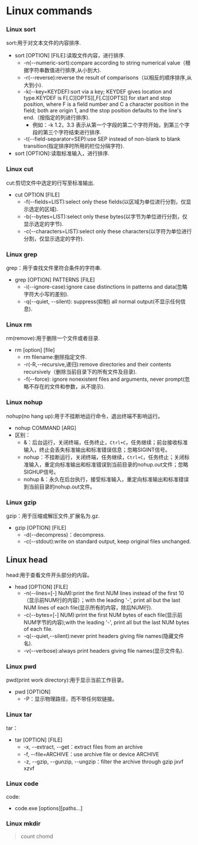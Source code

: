 # Linux commands


### Linux sort
sort:用于对文本文件的内容排序.
* sort [OPTION] [FILE]:读取文件内容，进行排序.
  * -n(--numeric-sort):compare according to string numerical value（根据字符串数值进行排序,从小到大).
  * -r(--reverse):reverse the result of comparisons（以相反的顺序排序,从大到小).
  * -k(--key=KEYDEF):sort via a key; KEYDEF gives location and type.KEYDEF is F[.C][OPTS][,F[.C][OPTS]] for start and stop position, where F is a field number and C a character position in the field; both are origin 1, and the stop position defaults to the line's end.（按指定的列进行排序).
    * 例如：-k 1.2，3.3  表示从第一个字段的第二个字符开始，到第三个字段的第三个字符结束进行排序.
  * -t(--field-separator=SEP):use SEP instead of non-blank to blank transition(指定排序时所用的栏位分隔字符).
* sort [OPTION]:读取标准输入，进行排序.

### Linux cut
cut:剪切文件中选定的行写至标准输出.
* cut OPTION [FILE]
  * -f(--fields=LIST):select only these fields(以区域为单位进行分割，仅显示选定的区域).
  * -b(--bytes=LIST):select only these bytes(以字节为单位进行分割，仅显示选定的字节).
  * -c(--characters=LIST):select only these characters(以字符为单位进行分割，仅显示选定的字符).

### Linux grep
grep：用于查找文件里符合条件的字符串.
* grep [OPTION] PATTERNS [FILE]
  * -i(--ignore-case):ignore case distinctions in patterns and data(忽略字符大小写的差别).
  * -q(--quiet, --silent): suppress(抑制) all normal output(不显示任何信息).

### Linux rm
rm(remove):用于删除一个文件或者目录.
* rm [option] [file]
  * rm filename:删除指定文件.
  * -r(-R,--recursive,递归):remove directories and their contents recursively（删除当前目录下的所有文件及目录).
  * -f(--force): ignore nonexistent files and arguments, never prompt(忽略不存在的文件和参数，从不提示).

### Linux nohup
nohup(no hang up):用于不挂断地运行命令，退出终端不影响运行。
* nohup COMMAND [ARG]
* 区别：
  * &：后台运行，关闭终端，任务终止，`Ctrl+C`，任务继续；前台接收标准输入，终止会丢失标准输出和标准错误信息；忽略SIGINT信号。
  * nohup：不挂断运行，关闭终端，任务继续，`Ctrl+C`，任务终止；关闭标准输入，重定向标准输出和标准错误到当前目录的nohup.out文件；忽略SIGHUP信号。
  * nohup &：永久在后台执行，接受标准输入，重定向标准输出和标准错误到当前目录的nohup.out文件。

### Linux gzip
gzip：用于压缩或解压文件,扩展名为.gz.
* gzip [OPTION] [FILE]
  * -d(--decompress)：decompress.
  * -c(--stdout):write on standard output, keep original files unchanged.

## Linux head
head:用于查看文件开头部分的内容。
* head [OPTION] [FILE]
  * -n(--lines=[-] NuM):print the first NUM lines instead of the first 10（显示前NUM行的内容）；with the leading '-', print all but the last NUM lines of each file(显示所有的内容，除后NUM行).
  * -c(--bytes=[-] NUM):print the first NUM bytes of each file(显示前NUM字节的内容);with the leading '-', print all but the last NUM bytes of each file.
  * -q(--quiet,--silent):never print headers giving file names(隐藏文件名).
  * -v(--verbose):always print headers giving file names(显示文件名).

### Linux pwd
pwd(print work directory):用于显示当前工作目录。
* pwd [OPTION]
  * -P：显示物理路径，而不带任何软链接。

### Linux tar
tar：
* tar [OPTION] [FILE]
  * -x, --extract, --get：extract files from an archive
  * -f, --file=ARCHIVE：use archive file or device ARCHIVE
  * -z, --gzip, --gunzip, --ungzip：filter the archive through gzip
jxvf
xzvf






### Linux code
code:
* code.exe [options][paths...]





### Linux mkdir


> count
> chomd



